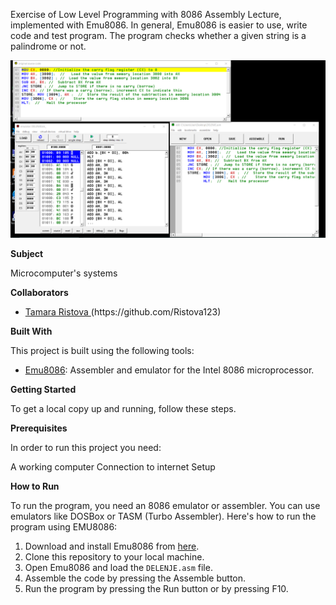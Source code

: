 
Exercise of Low Level Programming with 8086 Assembly Lecture, implemented with Emu8086.
In general, Emu8086 is easier to use, write code and test program. 
The program checks whether a given string is a palindrome or not.

![Screenshot (1)](https://github.com/Ristova123/8086/blob/main/delenje.png)


**Subject**

Microcomputer's systems

**Collaborators**
- [Tamara Ristova ]([https://github.com/Ristova123/8086/blob/main/delenje.png](https://github.com/Ristova123))(https://github.com/Ristova123)

**Built With**

This project is built using the following tools:

- [Emu8086](https://emu8086-microprocessor-emulator.en.softonic.com/): Assembler and emulator for the Intel 8086 microprocessor.

**Getting Started**

To get a local copy up and running, follow these steps.

**Prerequisites**

In order to run this project you need:

A working computer
Connection to internet
Setup

**How to Run**

To run the program, you need an 8086 emulator or assembler. You can use emulators like DOSBox or TASM (Turbo Assembler). Here's how to run the program using EMU8086:

1. Download and install Emu8086 from [here](https://emu8086-microprocessor-emulator.en.softonic.com/).
2. Clone this repository to your local machine.
3. Open Emu8086 and load the `DELENJE.asm` file.
4. Assemble the code by pressing the Assemble button.
5. Run the program by pressing the Run button or by pressing F10.
